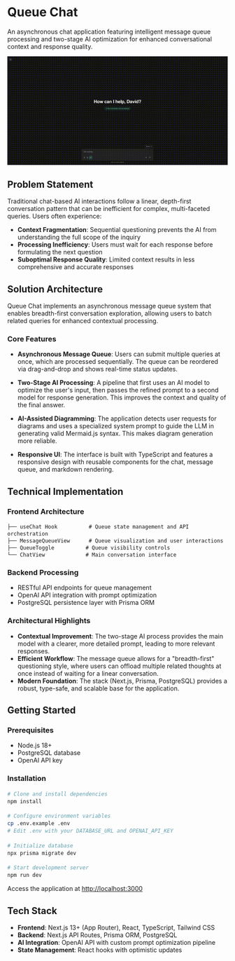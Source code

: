 # Queue Chat

An asynchronous chat application featuring intelligent message queue processing and two-stage AI optimization for enhanced conversational context and response quality.

![Queue Chat Demo](./public/demo.gif)

## Problem Statement

Traditional chat-based AI interactions follow a linear, depth-first conversation pattern that can be inefficient for complex, multi-faceted queries. Users often experience:

- **Context Fragmentation**: Sequential questioning prevents the AI from understanding the full scope of the inquiry
- **Processing Inefficiency**: Users must wait for each response before formulating the next question
- **Suboptimal Response Quality**: Limited context results in less comprehensive and accurate responses

## Solution Architecture

Queue Chat implements an asynchronous message queue system that enables breadth-first conversation exploration, allowing users to batch related queries for enhanced contextual processing.

### Core Features

- **Asynchronous Message Queue**: Users can submit multiple queries at once, which are processed sequentially. The queue can be reordered via drag-and-drop and shows real-time status updates.

- **Two-Stage AI Processing**: A pipeline that first uses an AI model to optimize the user's input, then passes the refined prompt to a second model for response generation. This improves the context and quality of the final answer.

- **AI-Assisted Diagramming**: The application detects user requests for diagrams and uses a specialized system prompt to guide the LLM in generating valid Mermaid.js syntax. This makes diagram generation more reliable.

- **Responsive UI**: The interface is built with TypeScript and features a responsive design with reusable components for the chat, message queue, and markdown rendering.

## Technical Implementation

### Frontend Architecture
```
├── useChat Hook          # Queue state management and API orchestration
├── MessageQueueView      # Queue visualization and user interactions  
├── QueueToggle          # Queue visibility controls
└── ChatView             # Main conversation interface
```

### Backend Processing
- RESTful API endpoints for queue management
- OpenAI API integration with prompt optimization
- PostgreSQL persistence layer with Prisma ORM

### Architectural Highlights
- **Contextual Improvement**: The two-stage AI process provides the main model with a clearer, more detailed prompt, leading to more relevant responses.
- **Efficient Workflow**: The message queue allows for a "breadth-first" questioning style, where users can offload multiple related thoughts at once instead of waiting for a linear conversation.
- **Modern Foundation**: The stack (Next.js, Prisma, PostgreSQL) provides a robust, type-safe, and scalable base for the application.

## Getting Started

### Prerequisites
- Node.js 18+
- PostgreSQL database
- OpenAI API key

### Installation

```bash
# Clone and install dependencies
npm install

# Configure environment variables
cp .env.example .env
# Edit .env with your DATABASE_URL and OPENAI_API_KEY

# Initialize database
npx prisma migrate dev

# Start development server
npm run dev
```

Access the application at [http://localhost:3000](http://localhost:3000)

## Tech Stack

- **Frontend**: Next.js 13+ (App Router), React, TypeScript, Tailwind CSS
- **Backend**: Next.js API Routes, Prisma ORM, PostgreSQL
- **AI Integration**: OpenAI API with custom prompt optimization pipeline
- **State Management**: React hooks with optimistic updates